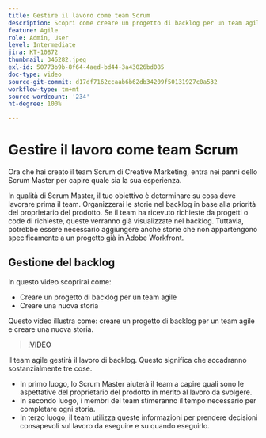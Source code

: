 ```yaml
---
title: Gestire il lavoro come team Scrum
description: Scopri come creare un progetto di backlog per un team agile e creare una nuova storia.
feature: Agile
role: Admin, User
level: Intermediate
jira: KT-10872
thumbnail: 346282.jpeg
exl-id: 50773b9b-8f64-4aed-bd44-3a43026bd085
doc-type: video
source-git-commit: d17df7162ccaab6b62db34209f50131927c0a532
workflow-type: tm+mt
source-wordcount: '234'
ht-degree: 100%

---
```


# Gestire il lavoro come team Scrum

Ora che hai creato il team Scrum di Creative Marketing, entra nei panni dello Scrum Master per capire quale sia la sua esperienza.

In qualità di Scrum Master, il tuo obiettivo è determinare su cosa deve lavorare prima il team. Organizzerai le storie nel backlog in base alla priorità del proprietario del prodotto. Se il team ha ricevuto richieste da progetti o code di richieste, queste verranno già visualizzate nel backlog. Tuttavia, potrebbe essere necessario aggiungere anche storie che non appartengono specificamente a un progetto già in Adobe Workfront.

## Gestione del backlog

In questo video scoprirai come:

- Creare un progetto di backlog per un team agile
- Creare una nuova storia

Questo video illustra come: creare un progetto di backlog per un team agile e creare una nuova storia.

>[!VIDEO](https://video.tv.adobe.com/v/3412171/?quality=12&learn=on&enablevpops&captions=ita)

Il team agile gestirà il lavoro di backlog. Questo significa che accadranno sostanzialmente tre cose.

- In primo luogo, lo Scrum Master aiuterà il team a capire quali sono le aspettative del proprietario del prodotto in merito al lavoro da svolgere.
- In secondo luogo, i membri del team stimeranno il tempo necessario per completare ogni storia.
- In terzo luogo, il team utilizza queste informazioni per prendere decisioni consapevoli sul lavoro da eseguire e su quando eseguirlo.
